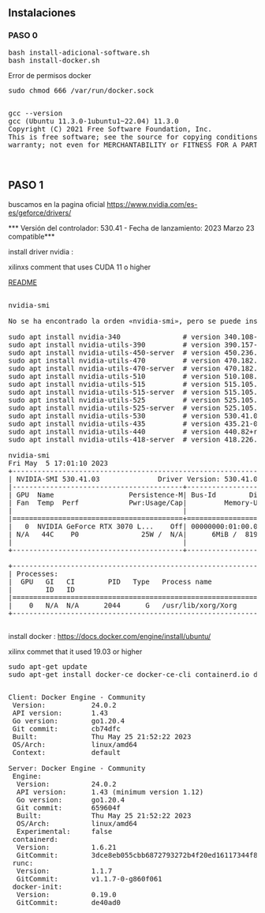 ## Instalaciones 
### PASO 0

<pre>
bash install-adicional-software.sh
bash install-docker.sh
</pre>

Error de permisos docker 
<pre>
sudo chmod 666 /var/run/docker.sock
</pre>

<pre>

gcc --version
gcc (Ubuntu 11.3.0-1ubuntu1~22.04) 11.3.0
Copyright (C) 2021 Free Software Foundation, Inc.
This is free software; see the source for copying conditions.  There is NO
warranty; not even for MERCHANTABILITY or FITNESS FOR A PARTICULAR PURPOSE.


</pre>

## PASO 1

buscamos en la pagina oficial https://www.nvidia.com/es-es/geforce/drivers/ 

*** Versión del controlador: 530.41 - Fecha de lanzamiento: 2023 Marzo 23  compatible***

install driver nvidia :

xilinxs comment that uses CUDA 11 o higher

[README](http://us.download.nvidia.com/XFree86/Linux-x86_64/530.41.03/README/index.html)
<pre>

nvidia-smi

No se ha encontrado la orden «nvidia-smi», pero se puede instalar con:

sudo apt install nvidia-340               # version 340.108-0ubuntu5.20.04.2, or
sudo apt install nvidia-utils-390         # version 390.157-0ubuntu0.20.04.1
sudo apt install nvidia-utils-450-server  # version 450.236.01-0ubuntu0.20.04.1
sudo apt install nvidia-utils-470         # version 470.182.03-0ubuntu0.20.04.1
sudo apt install nvidia-utils-470-server  # version 470.182.03-0ubuntu0.20.04.1
sudo apt install nvidia-utils-510         # version 510.108.03-0ubuntu0.20.04.1
sudo apt install nvidia-utils-515         # version 515.105.01-0ubuntu0.20.04.1
sudo apt install nvidia-utils-515-server  # version 515.105.01-0ubuntu0.20.04.1
sudo apt install nvidia-utils-525         # version 525.105.17-0ubuntu0.20.04.1
sudo apt install nvidia-utils-525-server  # version 525.105.17-0ubuntu0.20.04.1
sudo apt install nvidia-utils-530         # version 530.41.03-0ubuntu0.20.04.2
sudo apt install nvidia-utils-435         # version 435.21-0ubuntu7
sudo apt install nvidia-utils-440         # version 440.82+really.440.64-0ubuntu6
sudo apt install nvidia-utils-418-server  # version 418.226.00-0ubuntu0.20.04.2

nvidia-smi
Fri May  5 17:01:10 2023       
+---------------------------------------------------------------------------------------+
| NVIDIA-SMI 530.41.03              Driver Version: 530.41.03    CUDA Version: 12.1     |
|-----------------------------------------+----------------------+----------------------+
| GPU  Name                  Persistence-M| Bus-Id        Disp.A | Volatile Uncorr. ECC |
| Fan  Temp  Perf            Pwr:Usage/Cap|         Memory-Usage | GPU-Util  Compute M. |
|                                         |                      |               MIG M. |
|=========================================+======================+======================|
|   0  NVIDIA GeForce RTX 3070 L...    Off| 00000000:01:00.0 Off |                  N/A |
| N/A   44C    P0               25W /  N/A|      6MiB /  8192MiB |      0%      Default |
|                                         |                      |                  N/A |
+-----------------------------------------+----------------------+----------------------+
                                                                                         
+---------------------------------------------------------------------------------------+
| Processes:                                                                            |
|  GPU   GI   CI        PID   Type   Process name                            GPU Memory |
|        ID   ID                                                             Usage      |
|=======================================================================================|
|    0   N/A  N/A      2044      G   /usr/lib/xorg/Xorg                            4MiB |
+---------------------------------------------------------------------------------------+

</pre>

install docker : https://docs.docker.com/engine/install/ubuntu/

xilinx commet that it used 19.03 or higher

<pre>
sudo apt-get update
sudo apt-get install docker-ce docker-ce-cli containerd.io docker-buildx-plugin docker-compose-plugin
</pre>



<pre>

Client: Docker Engine - Community
 Version:           24.0.2
 API version:       1.43
 Go version:        go1.20.4
 Git commit:        cb74dfc
 Built:             Thu May 25 21:52:22 2023
 OS/Arch:           linux/amd64
 Context:           default

Server: Docker Engine - Community
 Engine:
  Version:          24.0.2
  API version:      1.43 (minimum version 1.12)
  Go version:       go1.20.4
  Git commit:       659604f
  Built:            Thu May 25 21:52:22 2023
  OS/Arch:          linux/amd64
  Experimental:     false
 containerd:
  Version:          1.6.21
  GitCommit:        3dce8eb055cbb6872793272b4f20ed16117344f8
 runc:
  Version:          1.1.7
  GitCommit:        v1.1.7-0-g860f061
 docker-init:
  Version:          0.19.0
  GitCommit:        de40ad0



</pre>